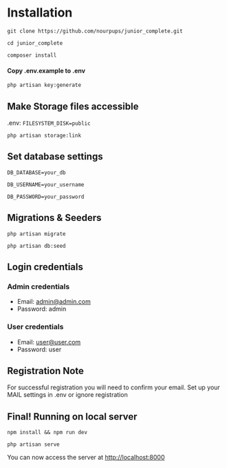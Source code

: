 
# Installation

`git clone https://github.com/nourpups/junior_complete.git`

`cd junior_complete`

`composer install`

#### Copy .env.example to .env

`php artisan key:generate`

## Make Storage files accessible
.env: `FILESYSTEM_DISK=public`

`php artisan storage:link`

## Set database settings

`DB_DATABASE=your_db`

`DB_USERNAME=your_username`

`DB_PASSWORD=your_password`

## Migrations & Seeders

`php artisan migrate`

`php artisan db:seed`

## Login credentials
### Admin credentials
- Email: admin@admin.com
- Password: admin
### User credentials
- Email: user@user.com
- Password: user

## Registration Note
For successful registration you will need to confirm your email. 
Set up your MAIL settings in .env or ignore registration

## Final! Running on local server

`npm install && npm run dev`

`php artisan serve`

You can now access the server at [http://localhost:8000](http://localhost:8000)

